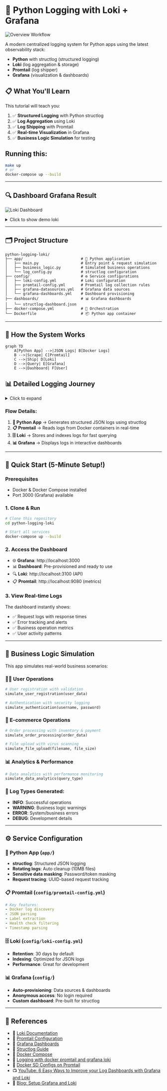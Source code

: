 # 🚀 Python Logging with Loki + Grafana

![Overview Workflow](./assets/workflow.gif)

A modern centralized logging system for Python apps using the latest observability stack:
- **Python** with structlog (structured logging)
- **Loki** (log aggregation & storage)
- **Promtail** (log shipper)
- **Grafana** (visualization & dashboards)

## 📋 What You'll Learn

This tutorial will teach you:
1. ✅ **Structured Logging** with Python structlog
2. ✅ **Log Aggregation** using Loki
3. ✅ **Log Shipping** with Promtail
4. ✅ **Real-time Visualization** in Grafana
5. ✅ **Business Logic Simulation** for testing

## Running this:

```bash
make up
# or 
docker-compose up --build
```


---

## 🔍 Dashboard Grafana Result

![Loki Dashboard](./assets/loki_0.png)
<details>
<summary>Click to show demo loki</summary>

![Loki Dashboard](./assets/loki_1.png)
![Loki Dashboard](./assets/loki_2.png)
![Loki Dashboard](./assets/loki_3.png)
![Loki Dashboard](./assets/loki_4.png)
</details>

---

## 🗂️ Project Structure

```
python-logging-loki/
├── app/                          # 🐍 Python application
│   ├── main.py                   # Entry point & request simulation
│   ├── business_logic.py         # Simulated business operations
│   └── log_config.py             # structlog configuration
├── config/                       # ⚙️ Service configurations
│   ├── loki-config.yml           # Loki configuration
│   ├── promtail-config.yml       # Promtail log collection rules
│   ├── grafana-datasources.yml   # Grafana data sources
│   └── grafana-dashboards.yml    # Dashboard provisioning
├── dashboards/                   # 📊 Grafana dashboards
│   └── structlog-dashboard.json
├── docker-compose.yml            # 🐳 Orchestration
└── Dockerfile                    # 📦 Python app container
```

---

## 🔄 How the System Works

```mermaid
graph TD
    A[Python App] -->|JSON Logs| B[Docker Logs]
    B -->|Scrape| C[Promtail]
    C -->|Ship| D[Loki]
    D -->|Query| E[Grafana]
    E -->|Dashboard| F[User]
```

## 📊 Detailed Logging Journey
<details>
<summary>Click to expand</summary>

### 🛤️ Complete Log Flow Diagram

```mermaid
graph TB
    subgraph "Python Application Container"
        A1[structlog Logger] --> A2[JSON Processor]
        A2 --> A3[Mask Sensitive Data]
        A3 --> A4[Normalize Fields]
        A4 --> A5[stdout/stderr]
    end
    
    subgraph "Docker Engine"
        A5 --> B1[Docker JSON Driver]
        B1 --> B2[Log Files<br>/var/lib/docker/containers/...]
    end
    
    subgraph "Promtail Container"
        B2 --> C1[File Discovery]
        C1 --> C2[JSON Parser]
        C2 --> C3[Label Extraction]
        C3 --> C4[Stream Processing]
    end
    
    subgraph "Loki Container"
        C4 --> D1[Log Ingestion API]
        D1 --> D2[Index Creation]
        D2 --> D3[Chunk Storage]
        D3 --> D4[Query Engine]
    end
    
    subgraph "Grafana Container"
        D4 --> E1[LogQL Queries]
        E1 --> E2[Data Processing]
        E2 --> E3[Dashboard Panels]
        E3 --> E4[User Interface]
    end
    
    style A1 fill:#e1f5fe
    style B2 fill:#f3e5f5
    style C4 fill:#e8f5e8
    style D3 fill:#fff3e0
    style E4 fill:#fce4ec
```

### 🔍 Step-by-Step Log Journey

#### 1️⃣ **Python App → structlog Processing**
```
📝 Code Execution
    ↓
🔧 structlog Processors:
    • mask_sensitive_processor()     → Hide passwords/tokens
    • normalize_high_cardinality()   → Replace UUIDs with {uid}
    • TimeStamper()                  → Add ISO timestamp
    • JSONRenderer()                 → Convert to JSON
    ↓
📤 Output to stdout/stderr
```

**Example Log Output:**
```json
{
  "xtime": "2024-01-15T10:30:45.123456",
  "level": "info",
  "msg": "User login successful",
  "request_id": "req-123",
  "user_id": 456,
  "method": "POST",
  "path": "/api/v1/auth/login",
  "password": "***MASKED***"
}
```

#### 2️⃣ **Docker → Log Capture**
```
🐳 Docker Container
    ↓
📋 JSON File Driver
    ↓
💾 File Storage: /var/lib/docker/containers/{container_id}/{container_id}-json.log
```

**Docker Log Format:**
```json
{
  "log": "{\"xtime\":\"2024-01-15T10:30:45.123456\",\"level\":\"info\"...}\n",
  "stream": "stdout",
  "time": "2024-01-15T10:30:45.123456789Z"
}
```

#### 3️⃣ **Promtail → Log Collection**
```
🔍 Docker Service Discovery
    ↓
📂 File Monitoring (/var/lib/docker/containers/**/*.log)
    ↓
🏷️ Label Extraction from Docker containers:
    • container_name
    • logging_jobname (from labels)
    • logging="promtail" (filter)
    ↓
📊 JSON Parsing & Stream Processing
    ↓
🚀 HTTP Push to Loki API
```

**Promtail Processing:**
- **Discovery**: Auto-detect containers with `logging: "promtail"` label
- **Parsing**: Extract JSON from Docker's nested format
- **Labeling**: Add metadata (job, container, etc.)
- **Streaming**: Real-time push to Loki

#### 4️⃣ **Loki → Log Storage**
```
📨 HTTP API Ingestion (/loki/api/v1/push)
    ↓
🏷️ Index Creation (based on labels):
    • job="jobname-auth-service"
    • container_name="auth-service"
    • level="info"
    ↓
📦 Chunk Creation (grouped by time + labels)
    ↓
💾 Storage (local filesystem or cloud)
```

**Loki Storage Structure:**
```
chunks/
├── fake/
│   └── {chunk-id}/
│       ├── {time-range}-{hash}.gz  # Compressed log data
│       └── index                   # Label index
```

#### 5️⃣ **Grafana → Visualization**
```
🔍 LogQL Query:
    {job="jobname-auth-service"} |= "login" | json | level="info"
    ↓
📊 Query Engine Processing
    ↓
📈 Panel Rendering:
    • Time series graphs
    • Log tables
    • Stat panels
    ↓
🖥️ Dashboard Display
```


### 🔧 Data Transformation Examples

#### Raw Python Log → Final Grafana Display

**1. Python structlog:**
```python
logger.info("Order processed", 
    order_id="order-550e8400-e29b-41d4-a716-446655440000",
    user_id=123,
    amount=99.99,
    payment_method="credit_card")
```

**2. After structlog processing:**
```json
{
  "xtime": "2024-01-15T10:30:45.123456",
  "level": "info", 
  "msg": "Order processed",
  "order_id": "order-{uid}",  // ← Normalized!
  "user_id": 123,
  "amount": 99.99,
  "payment_method": "credit_card"
}
```

**3. Docker wrapping:**
```json
{
  "log": "{\"xtime\":\"2024-01-15T10:30:45.123456\",\"level\":\"info\"...}\n",
  "stream": "stdout",
  "time": "2024-01-15T10:30:45.123456789Z"
}
```

**4. Promtail adds labels:**
```json
{
  "streams": [{
    "stream": {
      "job": "jobname-auth-service",
      "container_name": "auth-service",
      "level": "info"
    },
    "values": [["1705315845123456000", "{\"xtime\":\"2024-01-15T10:30:45.123456\"...}"]]
  }]
}
```

**5. Grafana LogQL query:**
```logql
{job="jobname-auth-service"} 
|= "Order processed" 
| json 
| amount > 50
```

### ⚡ Performance & Optimization

```
📊 Throughput Capacity:
┌─────────────┬──────────────┬─────────────┐
│ Component   │ Logs/Second  │ Bottleneck  │
├─────────────┼──────────────┼─────────────┤
│ structlog   │ 10,000+      │ CPU         │
│ Docker      │ 5,000+       │ Disk I/O    │
│ Promtail    │ 3,000+       │ Network     │
│ Loki        │ 2,000+       │ Storage     │
│ Grafana     │ 1,000+       │ UI Render   │
└─────────────┴──────────────┴─────────────┘
```

</details>


### Flow Details:

1. **🐍 Python App** → Generates structured JSON logs using structlog
2. **📋 Promtail** → Reads logs from Docker containers in real-time
3. **🗄️ Loki** → Stores and indexes logs for fast querying
4. **📊 Grafana** → Displays logs in interactive dashboards

---

## 🚀 Quick Start (5-Minute Setup!)

### Prerequisites
- Docker & Docker Compose installed
- Port 3000 (Grafana) available

### 1. Clone & Run
```bash
# Clone this repository
cd python-logging-loki

# Start all services
docker-compose up --build
```

### 2. Access the Dashboard
- 🌐 **Grafana**: http://localhost:3000
- 📊 **Dashboard**: Pre-provisioned and ready to use
- 🔍 **Loki**: http://localhost:3100 (API)
- 📋 **Promtail**: http://localhost:9080 (metrics)

### 3. View Real-time Logs
The dashboard instantly shows:
- ✅ Request logs with response times
- ✅ Error tracking and alerts
- ✅ Business operation metrics
- ✅ User activity patterns

---

## 📱 Business Logic Simulation

This app simulates real-world business scenarios:

### 🧑‍💼 User Operations
```python
# User registration with validation
simulate_user_registration(user_data)

# Authentication with security logging
simulate_authentication(username, password)
```

### 🛒 E-commerce Operations  
```python
# Order processing with inventory & payment
simulate_order_processing(order_data)

# File upload with virus scanning
simulate_file_upload(filename, file_size)
```

### 📊 Analytics & Performance
```python
# Data analytics with performance monitoring
simulate_data_analytics(query_type)
```

### 🎯 Log Types Generated:
- **INFO**: Successful operations
- **WARNING**: Business logic warnings
- **ERROR**: System/business errors  
- **DEBUG**: Development details

---

## ⚙️ Service Configuration

### 🐍 Python App (`app/`)
- **structlog**: Structured JSON logging
- **Rotating logs**: Auto cleanup (10MB files)
- **Sensitive data masking**: Password/token masking
- **Request tracing**: UUID-based request tracking

### 📋 Promtail (`config/promtail-config.yml`)
```yaml
# Key features:
- Docker log discovery
- JSON parsing
- Label extraction
- Health check filtering
- Timestamp parsing
```

### 🗄️ Loki (`config/loki-config.yml`)
- **Retention**: 30 days by default
- **Indexing**: Optimized for JSON logs
- **Performance**: Great for development

### 📊 Grafana (`config/`)
- **Auto-provisioning**: Data sources & dashboards
- **Anonymous access**: No login required
- **Custom dashboard**: Pre-built for structlog

---

## 📖 References

- 📘 [Loki Documentation](https://grafana.com/docs/loki/latest/)
- 📘 [Promtail Configuration](https://grafana.com/docs/loki/latest/clients/promtail/)
- 📘 [Grafana Dashboards](https://grafana.com/docs/grafana/latest/)
- 📘 [Structlog Guide](https://structlog.org/)
- 📘 [Docker Compose](https://docs.docker.com/compose/)
- 📘 [Logging with docker promtail and grafana loki](https://ruanbekker.medium.com/logging-with-docker-promtail-and-grafana-loki-d920fd790ca8)
- 📘 [Docker SD Configs on Promtail](https://grafana.com/docs/loki/latest/send-data/promtail/configuration/#docker_sd_configs)
- 📺 [YouTube: 6 Easy Ways to Improve your Log Dashboards with Grafana and Loki](https://www.youtube.com/watch?v=EPLvB1eVJJk)
- 📖 [Blog: Setup Grafana and Loki](https://blog.quentin-favrie.net/2021/05/31/setup-grafana-and-loki/)